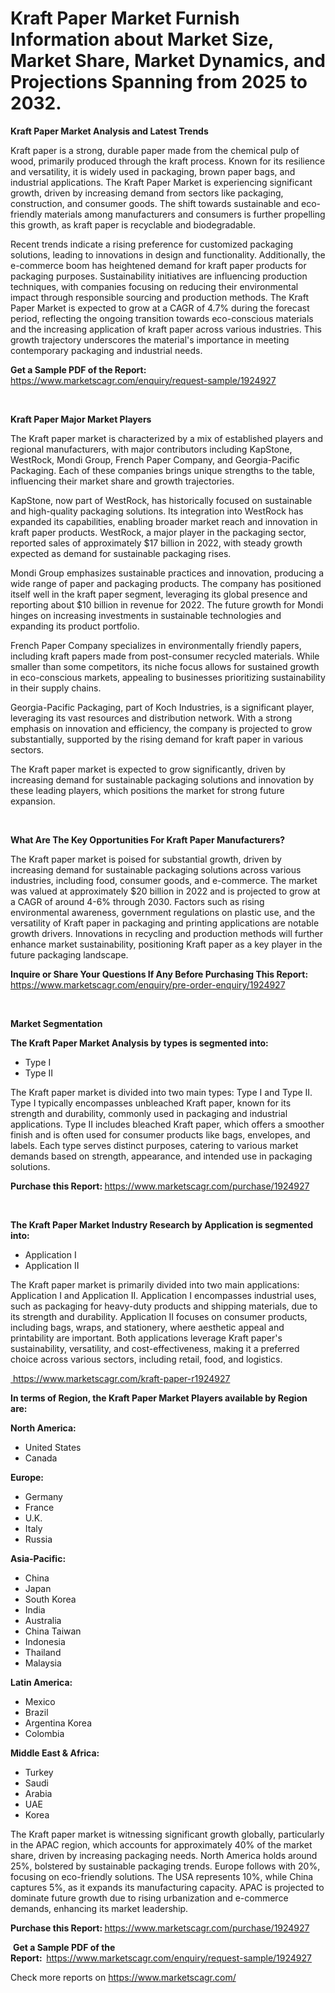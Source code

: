 <p><h1>Kraft Paper Market Furnish Information about Market Size, Market Share, Market Dynamics, and Projections Spanning from 2025 to 2032.</h1></p><p><strong>Kraft Paper Market Analysis and Latest Trends</strong></p>
<p><p>Kraft paper is a strong, durable paper made from the chemical pulp of wood, primarily produced through the kraft process. Known for its resilience and versatility, it is widely used in packaging, brown paper bags, and industrial applications. The Kraft Paper Market is experiencing significant growth, driven by increasing demand from sectors like packaging, construction, and consumer goods. The shift towards sustainable and eco-friendly materials among manufacturers and consumers is further propelling this growth, as kraft paper is recyclable and biodegradable.</p><p>Recent trends indicate a rising preference for customized packaging solutions, leading to innovations in design and functionality. Additionally, the e-commerce boom has heightened demand for kraft paper products for packaging purposes. Sustainability initiatives are influencing production techniques, with companies focusing on reducing their environmental impact through responsible sourcing and production methods. The Kraft Paper Market is expected to grow at a CAGR of 4.7% during the forecast period, reflecting the ongoing transition towards eco-conscious materials and the increasing application of kraft paper across various industries. This growth trajectory underscores the material's importance in meeting contemporary packaging and industrial needs.</p></p>
<p><strong>Get a Sample PDF of the Report:&nbsp;</strong> <a href="https://www.marketscagr.com/enquiry/request-sample/1924927?utm_campaign=2754&utm_medium=2&utm_source=Github&utm_content=ia&utm_term=28032025&utm_id=kraft-paper">https://www.marketscagr.com/enquiry/request-sample/1924927</a></p>
<p>&nbsp;</p>
<p><strong>Kraft Paper Major Market Players</strong></p>
<p><p>The Kraft paper market is characterized by a mix of established players and regional manufacturers, with major contributors including KapStone, WestRock, Mondi Group, French Paper Company, and Georgia-Pacific Packaging. Each of these companies brings unique strengths to the table, influencing their market share and growth trajectories.</p><p>KapStone, now part of WestRock, has historically focused on sustainable and high-quality packaging solutions. Its integration into WestRock has expanded its capabilities, enabling broader market reach and innovation in kraft paper products. WestRock, a major player in the packaging sector, reported sales of approximately $17 billion in 2022, with steady growth expected as demand for sustainable packaging rises.</p><p>Mondi Group emphasizes sustainable practices and innovation, producing a wide range of paper and packaging products. The company has positioned itself well in the kraft paper segment, leveraging its global presence and reporting about $10 billion in revenue for 2022. The future growth for Mondi hinges on increasing investments in sustainable technologies and expanding its product portfolio.</p><p>French Paper Company specializes in environmentally friendly papers, including kraft papers made from post-consumer recycled materials. While smaller than some competitors, its niche focus allows for sustained growth in eco-conscious markets, appealing to businesses prioritizing sustainability in their supply chains.</p><p>Georgia-Pacific Packaging, part of Koch Industries, is a significant player, leveraging its vast resources and distribution network. With a strong emphasis on innovation and efficiency, the company is projected to grow substantially, supported by the rising demand for kraft paper in various sectors.</p><p>The Kraft paper market is expected to grow significantly, driven by increasing demand for sustainable packaging solutions and innovation by these leading players, which positions the market for strong future expansion.</p></p>
<p>&nbsp;</p>
<p><strong>What Are The Key Opportunities For Kraft Paper Manufacturers?</strong></p>
<p><p>The Kraft paper market is poised for substantial growth, driven by increasing demand for sustainable packaging solutions across various industries, including food, consumer goods, and e-commerce. The market was valued at approximately $20 billion in 2022 and is projected to grow at a CAGR of around 4-6% through 2030. Factors such as rising environmental awareness, government regulations on plastic use, and the versatility of Kraft paper in packaging and printing applications are notable growth drivers. Innovations in recycling and production methods will further enhance market sustainability, positioning Kraft paper as a key player in the future packaging landscape.</p></p>
<p><strong>Inquire or Share Your Questions If Any Before Purchasing This Report:</strong> <a href="https://www.marketscagr.com/enquiry/pre-order-enquiry/1924927?utm_campaign=2754&utm_medium=2&utm_source=Github&utm_content=ia&utm_term=28032025&utm_id=kraft-paper">https://www.marketscagr.com/enquiry/pre-order-enquiry/1924927</a></p>
<p>&nbsp;</p>
<p><strong>Market Segmentation</strong></p>
<p><strong>The Kraft Paper Market Analysis by types is segmented into:</strong></p>
<p><ul><li>Type I</li><li>Type II</li></ul></p>
<p><p>The Kraft paper market is divided into two main types: Type I and Type II. Type I typically encompasses unbleached Kraft paper, known for its strength and durability, commonly used in packaging and industrial applications. Type II includes bleached Kraft paper, which offers a smoother finish and is often used for consumer products like bags, envelopes, and labels. Each type serves distinct purposes, catering to various market demands based on strength, appearance, and intended use in packaging solutions.</p></p>
<p><strong>Purchase this Report:&nbsp;</strong><a href="https://www.marketscagr.com/purchase/1924927?utm_campaign=2754&utm_medium=2&utm_source=Github&utm_content=ia&utm_term=28032025&utm_id=kraft-paper">https://www.marketscagr.com/purchase/1924927</a></p>
<p>&nbsp;</p>
<p><strong>The Kraft Paper Market Industry Research by Application is segmented into:</strong></p>
<p><ul><li>Application I</li><li>Application II</li></ul></p>
<p><p>The Kraft paper market is primarily divided into two main applications: Application I and Application II. Application I encompasses industrial uses, such as packaging for heavy-duty products and shipping materials, due to its strength and durability. Application II focuses on consumer products, including bags, wraps, and stationery, where aesthetic appeal and printability are important. Both applications leverage Kraft paper's sustainability, versatility, and cost-effectiveness, making it a preferred choice across various sectors, including retail, food, and logistics.</p></p>
<p><a href="https://www.marketscagr.com/kraft-paper-r1924927?utm_campaign=2754&utm_medium=2&utm_source=Github&utm_content=ia&utm_term=28032025&utm_id=kraft-paper">&nbsp;https://www.marketscagr.com/kraft-paper-r1924927</a></p>
<p><strong>In terms of Region, the Kraft Paper Market Players available by Region are:</strong></p>
<p>
    <p> <strong> North America: </strong>
        <ul>
            <li>United States</li>
            <li>Canada</li>
        </ul>
        </p> 
    <p> <strong> Europe: </strong>
        <ul>
            <li>Germany</li>
            <li>France</li>
            <li>U.K.</li>
            <li>Italy</li>
            <li>Russia</li>
        </ul>
        </p> 
    <p> <strong> Asia-Pacific: </strong>
        <ul>
            <li>China</li>
            <li>Japan</li>
            <li>South Korea</li>
            <li>India</li>
            <li>Australia</li>
            <li>China Taiwan</li>
            <li>Indonesia</li>
            <li>Thailand</li>
            <li>Malaysia</li>
        </ul>
        </p> 
    <p> <strong> Latin America: </strong>
        <ul>
            <li>Mexico</li>
            <li>Brazil</li>
            <li>Argentina Korea</li>
            <li>Colombia</li>
        </ul>
        </p> 
    <p> <strong> Middle East & Africa: </strong>
        <ul>
            <li>Turkey</li>
            <li>Saudi</li>
            <li>Arabia</li>
            <li>UAE</li>
            <li>Korea</li>
        </ul>
    </p>
    </p>
<p><p>The Kraft paper market is witnessing significant growth globally, particularly in the APAC region, which accounts for approximately 40% of the market share, driven by increasing packaging needs. North America holds around 25%, bolstered by sustainable packaging trends. Europe follows with 20%, focusing on eco-friendly solutions. The USA represents 10%, while China captures 5%, as it expands its manufacturing capacity. APAC is projected to dominate future growth due to rising urbanization and e-commerce demands, enhancing its market leadership.</p></p>
<p><strong>Purchase this Report: </strong><a href="https://www.marketscagr.com/purchase/1924927?utm_campaign=2754&utm_medium=2&utm_source=Github&utm_content=ia&utm_term=28032025&utm_id=kraft-paper">https://www.marketscagr.com/purchase/1924927</a></p>
<p>&nbsp;<strong>Get a Sample PDF of the Report:&nbsp;&nbsp;</strong><a href="https://www.marketscagr.com/enquiry/request-sample/1924927?utm_campaign=2754&utm_medium=2&utm_source=Github&utm_content=ia&utm_term=28032025&utm_id=kraft-paper">https://www.marketscagr.com/enquiry/request-sample/1924927</a></p>
<p><strong></strong></p>
<p>Check more reports on <a href="https://www.marketscagr.com/?utm_campaign=2754&utm_medium=2&utm_source=Github&utm_content=ia&utm_term=28032025&utm_id=kraft-paper">https://www.marketscagr.com/</a></p>